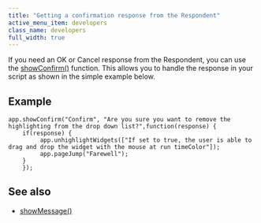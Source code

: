 ```yaml
---
title: "Getting a confirmation response from the Respondent"
active_menu_item: developers
class_name: developers
full_width: true
---
```



If you need an OK or Cancel response from the Respondent, you can use the [showConfirm()](/developers/documentation/scripting-apis/client-api/app-functions/showconfirm) function. This allows you to handle the response in your script as shown in the simple example below.

## Example

    app.showConfirm("Confirm", "Are you sure you want to remove the highlighting from the drop down list?",function(response) {
        if(response) {
             app.unhighlightWidgets(["If set to true, the user is able to drag and drop the widget with the mouse at run timeColor"]);
             app.pageJump("Farewell");
        }
        });
   

## **See also** 

 - [showMessage()](/developers/documentation/scripting-apis/client-api/app-functions/showmessage)

